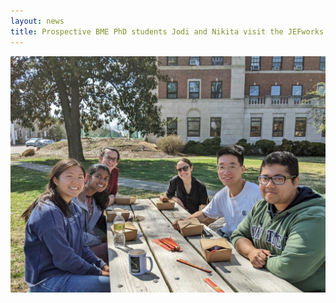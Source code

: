 ```yaml
---
layout: news
title: Prospective BME PhD students Jodi and Nikita visit the JEFworks Lab!
---
```


<img src="/assets/news/lab_lunch_031822.jpeg">




